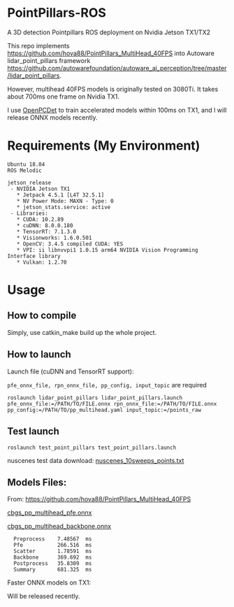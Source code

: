 # PointPillars-ROS
A 3D detection Pointpillars ROS deployment on Nvidia Jetson TX1/TX2

This repo implements https://github.com/hova88/PointPillars_MultiHead_40FPS into Autoware lidar_point_pillars framework https://github.com/autowarefoundation/autoware_ai_perception/tree/master/lidar_point_pillars.

However, multihead 40FPS models is originally tested on 3080Ti. It takes about 700ms one frame on Nvidia TX1.

I use [OpenPCDet](https://github.com/hova88/OpenPCDet) to train accelerated models within 100ms on TX1, and I will release ONNX models recently.


# Requirements (My Environment)

```
Ubuntu 18.04
ROS Melodic

jetson_release
 - NVIDIA Jetson TX1
   * Jetpack 4.5.1 [L4T 32.5.1]
   * NV Power Mode: MAXN - Type: 0
   * jetson_stats.service: active
 - Libraries:
   * CUDA: 10.2.89
   * cuDNN: 8.0.0.180
   * TensorRT: 7.1.3.0
   * Visionworks: 1.6.0.501
   * OpenCV: 3.4.5 compiled CUDA: YES
   * VPI: ii libnvvpi1 1.0.15 arm64 NVIDIA Vision Programming Interface library
   * Vulkan: 1.2.70
```

# Usage
## How to compile

Simply, use catkin_make build up the whole project.

## How to launch
Launch file (cuDNN and TensorRT support): 

`pfe_onnx_file, rpn_onnx_file, pp_config, input_topic` are required

```
roslaunch lidar_point_pillars lidar_point_pillars.launch pfe_onnx_file:=/PATH/TO/FILE.onnx rpn_onnx_file:=/PATH/TO/FILE.onnx pp_config:=/PATH/TO/pp_multihead.yaml input_topic:=/points_raw 
```

## Test launch

```
roslaunch test_point_pillars test_point_pillars.launch
```
nuscenes test data download: [nuscenes_10sweeps_points.txt](https://drive.google.com/file/d/1KD0LT0kzcpGUysUu__dfnfYnHUW62iwN/view?usp=sharing)

## Models Files:
From: https://github.com/hova88/PointPillars_MultiHead_40FPS

[cbgs_pp_multihead_pfe.onnx](https://drive.google.com/file/d/1gQWtBZ4vfrSmv2nToSIarr-d7KkEWqxw/view?usp=sharing)

[cbgs_pp_multihead_backbone.onnx](https://drive.google.com/file/d/1dvUkjvhE0GEWvf6GchSGg8-lwukk7bTw/view?usp=sharing)
```
  Preprocess    7.48567  ms
  Pfe           266.516  ms
  Scatter       1.78591  ms
  Backbone      369.692  ms
  Postprocess   35.8309  ms
  Summary       681.325  ms
```

Faster ONNX models on TX1:

Will be released recently.
